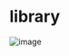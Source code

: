 # library

![image](https://github.com/user-attachments/assets/fa3e9a8d-46e1-4784-82e6-fc46395850b5)
